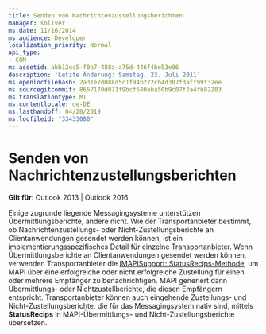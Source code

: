 ```yaml
---
title: Senden von Nachrichtenzustellungsberichten
manager: soliver
ms.date: 11/16/2014
ms.audience: Developer
localization_priority: Normal
api_type:
- COM
ms.assetid: abb12ec5-f0b7-488a-a75d-446f4be53e96
description: 'Letzte Änderung: Samstag, 23. Juli 2011'
ms.openlocfilehash: 2a31e7d088d5c1f94b272cb4d307f3aff99f32ee
ms.sourcegitcommit: 8657170d071f9bcf680aba50b9c07f2a4fb82283
ms.translationtype: MT
ms.contentlocale: de-DE
ms.lasthandoff: 04/28/2019
ms.locfileid: "33433080"
---
```

# <a name="sending-message-delivery-reports"></a>Senden von Nachrichtenzustellungsberichten

  
  
**Gilt für**: Outlook 2013 | Outlook 2016 
  
Einige zugrunde liegende Messagingsysteme unterstützen Übermittlungsberichte, andere nicht. Wie der Transportanbieter bestimmt, ob Nachrichtenzustellungs- oder Nicht-Zustellungsberichte an Clientanwendungen gesendet werden können, ist ein implementierungsspezifisches Detail für einzelne Transportanbieter. Wenn Übermittlungsberichte an Clientanwendungen gesendet werden können, verwenden Transportanbieter die [IMAPISupport::StatusRecips-Methode,](imapisupport-statusrecips.md) um MAPI über eine erfolgreiche oder nicht erfolgreiche Zustellung für einen oder mehrere Empfänger zu benachrichtigen. MAPI generiert dann Übermittlungs- oder Nichtzustellberichte, die diesen Empfängern entspricht. Transportanbieter können auch eingehende Zustellungs- und Nicht-Zustellungsberichte, die für das Messagingsystem nativ sind, mittels **StatusRecips** in MAPI-Übermittlungs- und Nicht-Zustellungsberichte übersetzen.
  

